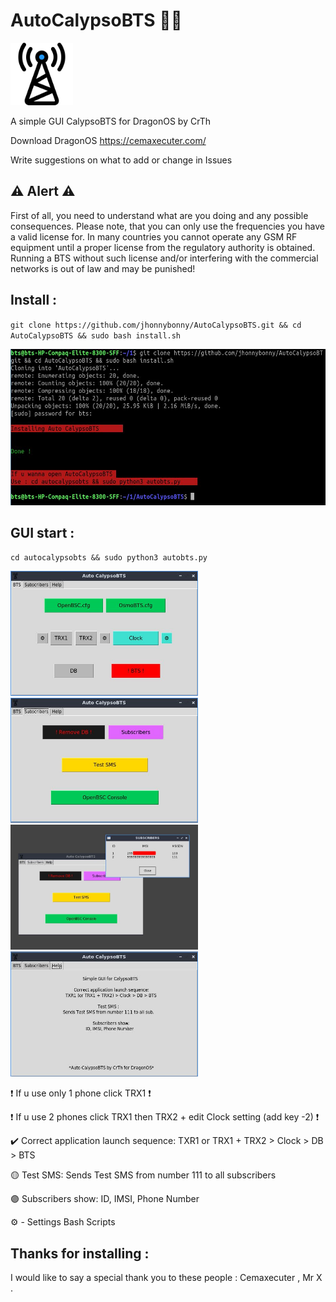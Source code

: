 # AutoCalypsoBTS 📱📞
<p><img src="https://github.com/jhonnybonny/AutoCalypsoBTS/blob/main/autocalypsobts/ico.png" width="100" height="100" </p>

A simple GUI CalypsoBTS for DragonOS by CrTh

Download DragonOS https://cemaxecuter.com/


Write suggestions on what to add or change in Issues

  
## ⚠️ Alert ⚠️   
First of all, you need to understand what are you doing and any possible consequences. Please note, that you can only use the frequencies you have a valid license for. In many countries you cannot operate any GSM RF equipment until a proper license from the regulatory authority is obtained. Running a BTS without such license and/or interfering with the commercial networks is out of law and may be punished!  

## Install :

`git clone https://github.com/jhonnybonny/AutoCalypsoBTS.git && cd AutoCalypsoBTS && sudo bash install.sh`

  <p><img src="https://github.com/jhonnybonny/just-pic-/blob/main/install.jpg" width="600" height="250" > </p>

## GUI start :
`cd autocalypsobts && sudo python3 autobts.py`



  <p><img src="https://github.com/jhonnybonny/just-pic-/blob/main/gui7777.jpg" width="300" height="200"><img src="https://github.com/jhonnybonny/just-pic-/blob/main/gui5.jpg" width="300" height="200"><img src="https://github.com/jhonnybonny/just-pic-/blob/main/gui3.jpg" width="300" height="200"><img src="https://github.com/jhonnybonny/just-pic-/blob/main/gui7878.jpg" width="300" height="200"></p>
  
❗️ If u use only 1 phone click TRX1 ❗️

❗️ If u use 2 phones click TRX1 then TRX2 + edit Clock setting (add key -2) ❗️



  
✔️ Correct application launch sequence: TXR1 or TRX1 + TRX2 > Clock > DB > BTS

🟡 Test SMS: Sends Test SMS from number 111 to all subscribers

🟣 Subscribers show: ID, IMSI, Phone Number 

⚙️ - Settings Bash Scripts 
  
  ## Thanks for installing  :
  I would like to say a special thank you to these people : Cemaxecuter , Mr X . 
